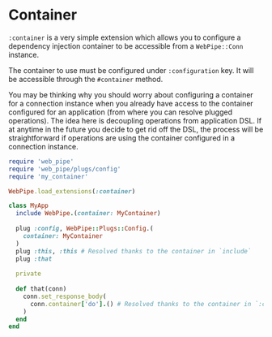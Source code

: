 # Container

`:container` is a very simple extension which allows you to configure a
dependency injection container to be accessible from a `WebPipe::Conn`
instance.

The container to use must be configured under `:configuration` key. It will be
accessible through the `#container` method.

You may be thinking why you should worry about configuring a container for a
connection instance when you already have access to the container configured
for an application (from where you can resolve plugged operations). The idea
here is decoupling operations from application DSL. If at anytime in the future
you decide to get rid off the DSL, the process will be straightforward if
operations are using the container configured in a connection instance.

```ruby
require 'web_pipe'
require 'web_pipe/plugs/config'
require 'my_container'

WebPipe.load_extensions(:container)

class MyApp
  include WebPipe.(container: MyContainer)
  
  plug :config, WebPipe::Plugs::Config.(
    container: MyContainer
  )
  plug :this, :this # Resolved thanks to the container in `include`
  plug :that
  
  private
  
  def that(conn)
    conn.set_response_body(
      conn.container['do'].() # Resolved thanks to the container in `:config`
    )
  end
end
```
